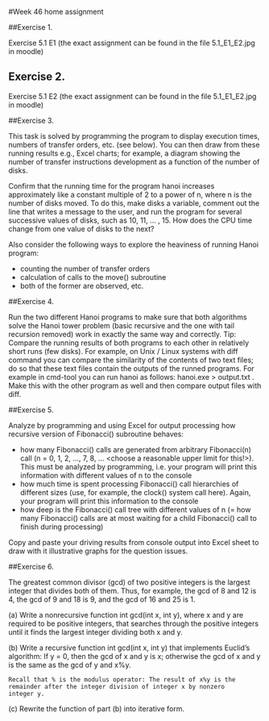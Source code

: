 #Week 46 home assignment

##Exercise 1.

Exercise 5.1 E1 (the exact assignment can be found in the file 5.1_E1_E2.jpg in moodle)
	

	
## Exercise 2.

Exercise 5.1 E2 (the exact assignment can be found in the file 5.1_E1_E2.jpg in moodle)



##Exercise 3.

This task is solved by programming the program to display execution times,
numbers of transfer orders, etc. (see below). You can then draw from these running results e.g., Excel charts; for example, a diagram showing the number of transfer instructions development as a function of the number of disks.

Confirm that the running time for the program hanoi increases approximately
like a constant multiple of 2 to a power of n, where n is the number of disks moved. To do this, make disks a variable, comment out the line that writes a message to the
user, and run the program for several successive values of disks, such as 10, 11,
... , 15. How does the CPU time change from one value of disks to the next?

Also consider the following ways to explore the heaviness of running Hanoi program:
- counting the number of transfer orders
- calculation of calls to the move() subroutine
- both of the former are observed, etc.



##Exercise 4.

Run the two different Hanoi programs to make sure that both algorithms solve the Hanoi tower problem (basic recursive and the one with tail recursion removed) work
in exactly the same way and correctly. Tip: Compare the running results of both programs to each other in relatively short runs (few disks). For example, on Unix / Linux systems with diff command you can compare the similarity of the contents of two text files; do so that these text files contain the outputs of the runned programs. For example in cmd-tool you can run hanoi as follows: hanoi.exe > output.txt . Make this with the other program as well and then compare output files with diff.



##Exercise 5.

Analyze by programming and using Excel for output processing how recursive version of Fibonacci() subroutine behaves:
- how many Fibonacci() calls are generated from arbitrary Fibonacci(n)
   call (n = 0, 1, 2, ..., 7, 8, ... <choose a reasonable upper limit for this!>). This
   must be analyzed by programming, i.e. your program will print this information with different values of n to the console
- how much time is spent processing Fibonacci() call hierarchies of different sizes
   (use, for example, the clock() system call here). Again, your program will print this information to the console
- how deep is the Fibonacci() call tree with different values of n (= how many Fibonacci() calls are at most waiting for a child Fibonacci() call to finish during processing)

Copy and paste your driving results from console output into Excel sheet to draw with it illustrative graphs for the question issues.



##Exercise 6.

The greatest common divisor (gcd) of two positive integers is the largest 
integer that divides both of them. Thus, for example, the gcd of 8 and 
12 is 4, the gcd of 9 and 18 is 9, and the gcd of 16 and 25 is 1.

(a) Write a nonrecursive function int gcd(int x, int y), where x and y 
    are required to be positive integers, that searches through the 
	positive integers until it finds the largest integer dividing both 
	x and y.
	
(b) Write a recursive function int gcd(int x, int y) that implements 
    Euclid’s algorithm: If y = 0, then the gcd of x and y is x; 
	otherwise the gcd of x and y is the same as the gcd of y and x%y.
	
	Recall that % is the modulus operator: The result of x%y is the 
	remainder after the integer division of integer x by nonzero 
	integer y.
	
(c) Rewrite the function of part (b) into iterative form.
